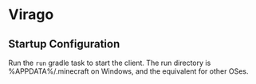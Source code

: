 # Virago

## Startup Configuration
Run the `run` gradle task to start the client. The run directory is %APPDATA%/.minecraft on Windows, and the equivalent for other OSes.